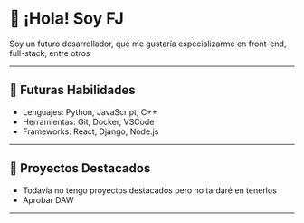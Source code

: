 # 👋 ¡Hola! Soy FJ
Soy un futuro desarrollador, que me gustaría especializarme en front-end, full-stack, entre otros

---

## 🚀 Futuras Habilidades
- Lenguajes: Python, JavaScript, C++
- Herramientas: Git, Docker, VSCode
- Frameworks: React, Django, Node.js

---

## 🌱 Proyectos Destacados
- Todavía no tengo proyectos destacados pero no tardaré en tenerlos
- Aprobar DAW
---


